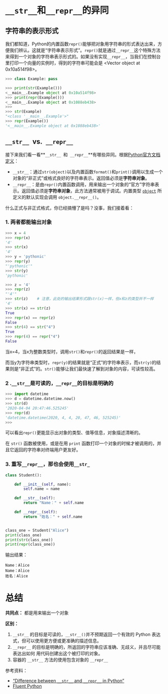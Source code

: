 # `__str__`和`__repr__`的异同

## 字符串的表示形式

我们都知道，Python的内置函数`repr()`能够把对象用字符串的形式表达出来，方便我们辨认。这就是“字符串表示形式”。`repr()`就是通过`__repr__`这个特殊方法来得到一个对象的字符串表示形式的。如果没有实现`__repr__`，当我们在控制台里打印一个向量的实例时，得到的字符串可能会是 <Vector object at 0x10a514f98>。

```python
>>> class Example: pass

>>> print(str(Example()))
<__main__.Example object at 0x10a514f98>
>>> print(repr(Example()))
<__main__.Example object at 0x1088eb438>
>>> 
>>> str(Example)
"<class '__main__.Example'>"
>>> repr(Example())
'<__main__.Example object at 0x1088eb438>'
```

## **`__str__ `vs.` __repr__`**

接下来我们看一看**`__str__ `和` __repr__`**有哪些异同。根据[Python官方文档定义](https://link.segmentfault.com/?enc=pEhyJythcllHjZjcCjBvuQ%3D%3D.BRKrQmzNQqa9y31ggG7rUseAE68AFJ%2FXQJe2i2RVTbzjSQH6X1JKYvw8BfIpO6WYcEzoU5WW0WTg4zpBztGSVqjrlJWuwhC8LHiQZbE0pdzqqi5dj1moalNH%2FfM%2Bh9Ej)：

- `__str__`：通过`str(object)`以及内置函数`format()`和`print()`调用以生成一个对象的“非正式”或格式良好的字符串表示。返回值必须是**字符串对象**。
- `__repr__`：是由`repr()`内置函数调用，用来输出一个对象的“官方”字符串表示。返回值必须是**字符串对象**，此方法通常被用于调试。内置类型 [`object`](https://link.segmentfault.com/?enc=X2cz0PpeTHNUqp84stuyqg%3D%3D.9dl7J2LQKUHQJ1icEPFljJ%2BOXoJYW5HE6InZ4mmN8ljkUUwxjkTuOGySYgIyXl1Y911KmiUysvkmmFeO2y5%2F1A%3D%3D) 所定义的默认实现会调用 `object.__repr__()`。

什么正式与非正式格式，你已经搞懵了是吗？没事，我们接着看：

### 1. 两者都能输出对象

```python
>>> x = 4
>>> repr(x)
'4'
>>> str(x)
'4'
>>> y = 'pythonic'
>>> repr(y)
"'pythonic'"
>>> str(y)
'pythonic'

>>> z = '4'
>>> repr(z)
"'4'"
>>> str(z)    # 注意，此处的输出结果形式跟str(x)一样，但x和z的类型并不一样
'4'
>>> str(x) == str(z)
True
>>> repr(x) == repr(z)
False
>>> str(4) == str("4")
True
>>> repr(4) == repr("4")
False
```

当x=4，当x为整数类型时，调用`str()`和`repr()`的返回结果是一样，

而当y为字符串类型时，`repr(y)`的结果就是“正式”的字符串表示，而`str(y)`的结果则是“非正式”的。`str()`能够让我们最快速了解到对象的内容，可读性较高。

### 2 .`__str__`是可读的，`__repr__`的目标是明确的

```python
>>> import datetime
>>> d = datetime.datetime.now()
>>> str(d)
'2020-04-04 20:47:46.525245'
>>> repr(d)
'datetime.datetime(2020, 4, 4, 20, 47, 46, 525245)'
>>> 
```

可以看出`repr()`更能显示出对象的类型、值等信息，对象描述清晰的。

在 `str()` 函数被使用，或是在用 `print` 函数打印一个对象的时候才被调用的，并且它返回的字符串对终端用户更友好。

### 3. 重写`__repr__`，那也会使用`__str_`

```python
class Student():

    def __init__(self, name):
        self.name = name

    def __str__(self):
        return "Name：" + self.name

    def __repr__(self):
        return "姓名：" + self.name


class_one = Student("Alice")
print(class_one)
print(str(class_one))
print(repr(class_one))
```

输出结果：

```delphi
Name：Alice
Name：Alice
姓名：Alice
```

# 总结

**共同点：** 都是用来输出一个对象

**区别：**

1. `__str__` 的目标是可读的，`__str__()`并不预期返回一个有效的 Python 表达式，但可以使用更方便或更准确的描述信息。
2. `__repr__` 的目标是明确的，所返回的字符串应该准确、无歧义，并且尽可能表达出如何 用代码创建出这个被打印的对象。
3. 容器的 `__str__` 方法的使用包含对象的 `__repr__`

参考资料：

- [“Difference between `__str__` and `__repr__` in Python”](https://segmentfault.com/a/1190000022266368#)
- [Fluent Python](https://link.segmentfault.com/?enc=P12%2FFueOa0lJy6s8WBbR5g%3D%3D.y4Ujz%2BLJq89VZlfYIYQ%2F4m%2FgXtwry88Sh%2BKAzfb5VakEiLjf6MVQB7qXV%2BGQVNsS)